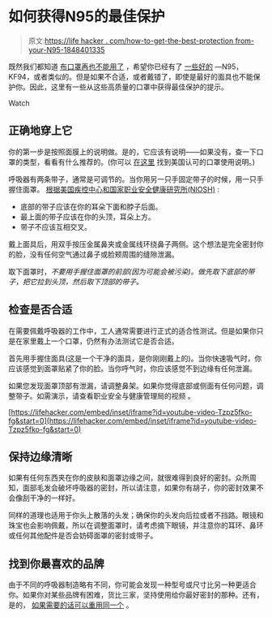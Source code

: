 # 如何获得N95的最佳保护

> 原文:[https://life hacker . com/how-to-get-the-best-protection from-your-N95-1848401335](https://lifehacker.com/how-to-get-the-best-protection-from-your-n95-1848401335)

既然我们都知道 [布口罩再也不能用了](https://lifehacker.com/stop-wearing-cloth-masks-1848300414) ，希望你已经有了 [一些好的](https://lifehacker.com/how-to-buy-a-high-quality-mask-1846153740) —N95，KF94，或者类似的。但是如果不合适，或者戴错了，即使是最好的面具也不能保护你。因此，这里有一些从这些高质量的口罩中获得最佳保护的提示。

Watch

## 正确地穿上它

你的第一步是按照面膜上的说明做。是的，它应该有说明——如果没有，查一下口罩的类型，看看有什么推荐的。(你可以 [在这里](https://www.cdc.gov/niosh/npptl/topics/respirators/disp_part/) 找到美国认可的口罩使用说明。)

呼吸器有两条带子，通常是可调节的。当你用另一只手固定带子的时候，用一只手握住面罩。 [根据美国疾控中心和国家职业安全健康研究所(NIOSH)](https://www.cdc.gov/niosh/docs/2010-133/pdfs/2010-133.pdf) :

*   底部的带子应该在你的耳朵下面和脖子后面。
*   最上面的带子应该在你的头顶，耳朵上方。
*   带子不应该互相交叉。

戴上面具后，用双手按压金属鼻夹或金属线环绕鼻子两侧。这个想法是完全密封你的脸，没有任何空气通过鼻子或脸颊周围的缝隙泄漏。

取下面罩时，*不要用手握住面罩的前部(因为可能会被污染)。*做*先取下底部的带子，把它拉到头顶，然后取下顶部的带子。*

## 检查是否合适

在需要佩戴呼吸器的工作中，工人通常需要进行正式的适合性测试。但是如果你只是在家里戴上一个口罩，仍然有办法测试它是否合适。

首先用手握住面具(这是一个干净的面具，是你刚刚戴上的)。当你快速吸气时，你应该感觉到面罩贴紧了你的脸。当你呼气时，你应该感觉不到边缘有任何泄漏。

如果您发现面罩顶部有泄漏，请调整鼻架。如果你觉得底部或侧面有任何问题，调整带子。如需演示，请查看职业安全与健康管理局的视频 。

 [https://lifehacker.com/embed/inset/iframe?id=youtube-video-Tzpz5fko-fg&start=0](https://lifehacker.com/embed/inset/iframe?id=youtube-video-Tzpz5fko-fg&start=0) 

## 保持边缘清晰

如果有任何东西夹在你的皮肤和面罩边缘之间，就很难得到良好的密封。众所周知，面部毛发会破坏呼吸器的密封，所以请注意，如果你有胡子，你的密封效果不会像刮干净的一样好。

同样的道理也适用于你头上散落的头发；确保你的头发向后拉或者不挡路。眼镜和珠宝也会影响佩戴，所以在调整面罩时，请考虑摘下眼镜，并注意你的耳环、鼻环或任何其他配件是否会妨碍面罩的密封或带子。

## 找到你最喜欢的品牌

由于不同的呼吸器制造略有不同，你可能会发现一种型号或尺寸比另一种更适合你。如果你对某些品牌有困难，货比三家，坚持使用给你最好密封的那种。还有，是的， [如果需要的话可以重用同一个](https://lifehacker.com/how-long-can-you-keep-using-the-same-n95-mask-1848345117) 。
